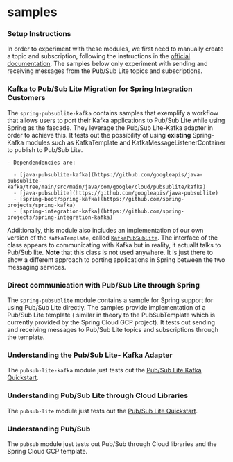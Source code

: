 # samples

### Setup Instructions
In order to experiment with these modules, we first need to manually create a topic and subscription, following the instructions in the [official documentation](https://cloud.google.com/pubsub/lite/docs/topics).  The samples below only experiment with sending and receiving messages from the Pub/Sub Lite topics and subscriptions. 

### Kafka to Pub/Sub Lite Migration for Spring Integration Customers
The `spring-pubsublite-kafka` contains samples that exemplify a workflow that allows users to port their Kafka applications to Pub/Sub Lite while using Spring as the fascade. They leverage the Pub/Sub Lite-Kafka adapter in order to achieve this. 
It tests out the possibility of using **existing** Spring-Kafka modules such as KafkaTemplate and KafkaMessageListenerContainer to publish to Pub/Sub Lite. 

    - Dependendencies are:
    
      - [java-pubsublite-kafka](https://github.com/googleapis/java-pubsublite-kafka/tree/main/src/main/java/com/google/cloud/pubsublite/kafka)
      - [java-pubsublite](https://github.com/googleapis/java-pubsublite)
      - [spring-boot/spring-kafka](https://github.com/spring-projects/spring-kafka)
      - [spring-integration-kafka](https://github.com/spring-projects/spring-integration-kafka)
      
Additionally, this module also includes an implementation of our own version of the `KafkaTemplate`, called [`KafkaPubSubLite`](https://github.com/mpeddada1/samples/blob/d8c8813a5b4201014de285010921fedda5c6a4f7/spring-pubsublite-kafka/src/main/java/com/google/cloud/spring/pubsubslite/KafkaPubSubLite.java#L68). The interface of the class appears to communicating with Kafka but in reality, it actuallt talks to Pub/Sub lite. **Note** that this class is not used anywhere. It is just there to show a different approach to porting applications in Spring between the two messaging services. 
     
### Direct communication with Pub/Sub Lite through Spring
The `spring-pubsublite` module contains a sample for Spring support for using Pub/Sub Lite directly. The samples provide implementation of a Pub/Sub Lite template ( similar in theory to the PubSubTemplate which is currently provided by the Spring Cloud GCP project). It tests out sending and receiving messages to Pub/Sub Lite topics and subscriptions through the template. 

### Understanding the Pub/Sub Lite- Kafka Adapter
The `pubsub-lite-kafka` module just tests out the [Pub/Sub Lite Kafka Quickstart](https://cloud.google.com/pubsub/lite/docs/samples/pubsublite-kafka-consumer).

### Understanding Pub/Sub Lite through Cloud Libraries
The `pubsub-lite` module just tests out the [Pub/Sub Lite Quickstart](https://cloud.google.com/pubsub/lite/docs/samples/pubsublite-quickstart-publisher).

### Understanding Pub/Sub
The `pubsub` module just tests out Pub/Sub through Cloud libraries and the Spring Cloud GCP template. 

